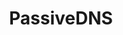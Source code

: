 ---
title: PassiveDNS
description: List of unirec fields exported together with basic flow fields on interface by PassiveDNS plugin.    
fields: 
  -
    name: "DNS_ID"
    type: "uint16"
    ipfix: "8057/10"
    value: "  transaction ID"
  -
    name: "DNS_ATYPE"
    type: "uint8"
    ipfix: "8057/11"
    value: "  response record type"
  -
    name: "DNS_NAME"
    type: "string"
    ipfix: "8057/2"
    value: "  question domain name"
  -
    name: "DNS_RR_TTL"
    type: "uint32"
    ipfix: "8057/5"
    value: "  resource record TTL field"

---